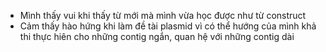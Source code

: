 - Mình thấy vui khi thấy từ mới mà mình vừa học được như từ construct
- Cảm thấy hào hứng khi làm đề tài plasmid vì có thể hướng của mình khả thi thực hiên cho những contig ngắn, quan hệ với những contig dài